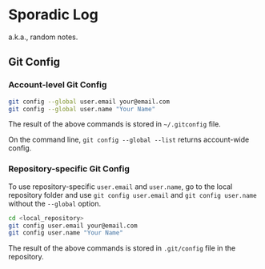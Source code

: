 # Sporadic Log

a.k.a., random notes.

## Git Config

### Account-level Git Config

```bash
git config --global user.email your@email.com
git config --global user.name "Your Name"
```

The result of the above commands is stored in `~/.gitconfig` file.

On the command line,
`git config --global --list` returns account-wide config.

### Repository-specific Git Config

To use repository-specific `user.email` and `user.name`,
go to the local repository folder and
use `git config user.email` and `git config user.name`
without the `--global` option.

```bash
cd <local_repository>
git config user.email your@email.com
git config user.name "Your Name"
```

The result of the above commands is stored in
`.git/config` file in the repository.
